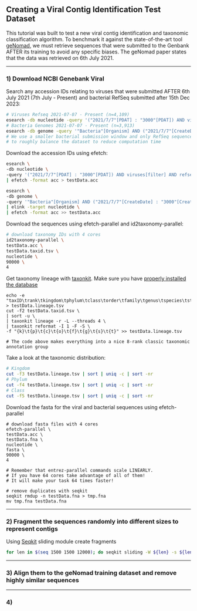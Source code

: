 ## Creating a Viral Contig Identification Test Dataset
This tutorial was built to test a new viral contig identification and taxonomic classification algorithm. To benchmark it against the state-of-the-art tool [geNomad](https://doi.org/10.1038/s41587-023-01953-y),
we must retrieve sequences that were submitted to the Genbank AFTER its training to avoid any specific biases. The geNomad paper states that the data was retrieved on 6th July 2021. 
___
### 1) Download NCBI Genebank Viral 
Search any accession IDs relating to viruses that were submitted AFTER 6th July 2021 (7th July - Present) and bacterial RefSeq submitted after 15th Dec 2023:
```bash
# Viruses Refseq 2021-07-07 - Present (n=4,109)
esearch -db nucleotide -query '("2021/7/7"[PDAT] : "3000"[PDAT]) AND viruses[filter] AND refseq[filter] AND ("Viruses"[Organism])'
# Bacteria Genomes 2021-07-07 - Present (n=3,913)
esearch -db genome -query '"Bacteria"[Organism] AND ("2021/7/7"[CreateDate] : "3000"[CreateDate])'
# We use a smaller bacterial submission window and only RefSeq sequences
# to roughly balance the dataset to reduce computation time
```
Download the accession IDs using efetch:
```bash
esearch \
-db nucleotide \
-query '("2021/7/7"[PDAT] : "3000"[PDAT]) AND viruses[filter] AND refseq[filter] AND ("Viruses"[Organism])' \
| efetch -format acc > testData.acc

esearch \
-db genome \
-query '"Bacteria"[Organism] AND ("2021/7/7"[CreateDate] : "3000"[CreateDate])' \
| elink -target nucleotide \
| efetch -format acc >> testData.acc

```
Download the sequences using efetch-parallel and id2taxonomy-parallel:
```bash
# download taxonomy IDs with 4 cores
id2taxonomy-parallel \
testData.acc \
testData.taxid.tsv \
nucleotide \
90000 \
4
```
Get taxonomy lineage with [taxonkit](https://bioinf.shenwei.me/taxonkit/). Make sure you have [properly installed the database](https://github.com/erfanshekarriz/entrez-parallel)
```
echo -e "taxID\trank\tkingdom\tphylum\tclass\torder\tfamily\tgenus\tspecies\tstrain" > testData.lineage.tsv
cut -f2 testData.taxid.tsv \
| sort -u \
| taxonkit lineage -r -L --threads 4 \
| taxonkit reformat -I 1 -F -S \
-f "{k}\t{p}\t{c}\t{o}\t{f}\t{g}\t{s}\t{t}" >> testData.lineage.tsv

# The code above makes everything into a nice 8-rank classic taxonomic annotation group
```
Take a look at the taxonomic distribution:
```bash
# Kingdom
cut -f3 testData.lineage.tsv | sort | uniq -c | sort -nr
# Phylum 
cut -f4 testData.lineage.tsv | sort | uniq -c | sort -nr
# Class
cut -f5 testData.lineage.tsv | sort | uniq -c | sort -nr
```
Download the fasta for the viral and bacterial sequences using efetch-parallel
```
# download fasta files with 4 cores 
efetch-parallel \
testData.acc \
testData.fna \
nucleotide \
fasta \
90000 \
4

# Remember that entrez-parallel commands scale LINEARLY.
# If you have 64 cores take advantage of all of them!
# It will make your task 64 times faster!

# remove duplicates with seqkit
seqkit rmdup -n testData.fna > tmp.fna
mv tmp.fna testData.fna

```
___
### 2) Fragment the sequences randomly into different sizes to represent contigs 
Using [Seqkit](https://bioinf.shenwei.me/seqkit/) sliding module create fragments
```bash
for len in $(seq 1500 1500 12000); do seqkit sliding -W ${len} -s ${len} testData.fna > testData_${len}.fna ; done
```
___
### 3) Align them to the geNomad training dataset and remove highly similar sequences

___
### 4) 
